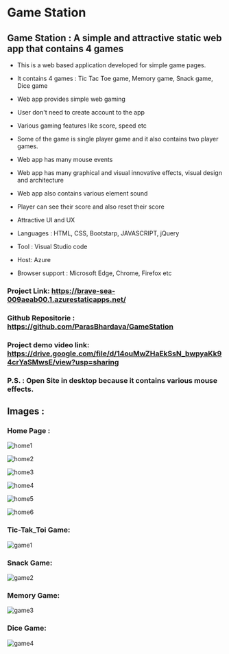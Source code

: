 # Game Station

## Game Station : A simple and attractive static web app that contains 4 games
- This is a web based application developed for simple game pages.
- It contains 4 games : Tic Tac Toe game, Memory game, Snack game, Dice game
- Web app provides simple web gaming
- User don't need to create account to the app
- Various gaming features like score, speed etc 
- Some of the game is single player game and it also contains two player games.
- Web app has many mouse events
- Web app has many graphical and visual innovative effects, visual design and architecture 
 - Web app also contains various element sound
- Player can see their score and also reset their score
- Attractive UI and UX

- Languages : HTML, CSS, Bootstarp, JAVASCRIPT, jQuery
- Tool : Visual Studio code
- Host: Azure
- Browser support : Microsoft Edge, Chrome, Firefox etc

### Project Link: https://brave-sea-009aeab00.1.azurestaticapps.net/
### Github Repositorie : https://github.com/ParasBhardava/GameStation
### Project demo video link: https://drive.google.com/file/d/14ouMwZHaEkSsN_bwpyaKk94crYaSMwsE/view?usp=sharing
### P.S. : Open Site in desktop because it contains various mouse effects. 

## Images :

### Home Page :
![home1](https://github.com/ParasBhardava/GameStation/blob/main/DESK/home1.png)

![home2](https://github.com/ParasBhardava/GameStation/blob/main/DESK/home2.png)

![home3](https://github.com/ParasBhardava/GameStation/blob/main/DESK/home3.png)

![home4](https://github.com/ParasBhardava/GameStation/blob/main/DESK/home4.png)

![home5](https://github.com/ParasBhardava/GameStation/blob/main/DESK/home5.png)

![home6](https://github.com/ParasBhardava/GameStation/blob/main/DESK/home6.png)

### Tic-Tak_Toi Game: 
![game1](https://github.com/ParasBhardava/GameStation/blob/main/DESK/game1.png)

### Snack Game:
![game2](https://github.com/ParasBhardava/GameStation/blob/main/DESK/game2.png)

### Memory Game: 
![game3](https://github.com/ParasBhardava/GameStation/blob/main/DESK/game3.png)

### Dice Game: 
![game4](https://github.com/ParasBhardava/GameStation/blob/main/DESK/game4.png)







